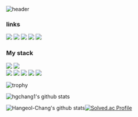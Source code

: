 

![header](https://capsule-render.vercel.app/api?type=waving&color=0:13678A,50:45C4B0,70:9AEBA3,90:DAFDBA&height=250&section=header&text=Hangeol-Chang🎨🎮🚘&fontSize=60&fontAlign=40&fontAlignY=20&fontColor=FFFFFF)

<!--

### Who Am I

안녕하세요. 한걸입니다.

#### background
🕍 경희대학교 기계공학과
🌌 SSAFY 7기 서울캠퍼스

-->

<div align="left">
    <h3>
        links
    </h3>
    <a href="https://www.youtube.com/channel/UCFHxE7grCP07kWQqkZYuf9A" target="_blank"><img src="https://img.shields.io/badge/Youtube-FF0000?style=for-the-badge&logo=Youtube&logoColor=white"/></a>
    <a href="https://www.instagram.com/hihangeol/" target="_blank"><img src="https://img.shields.io/badge/Insta-E4405F?style=for-the-badge&logo=Instagram&logoColor=white"/></a>
    <a href="https://hihangoel.tistory.com/" target="_blank"><img src="https://img.shields.io/badge/Blog-20C997?style=for-the-badge&logo=Velog&logoColor=white"/></a>
    <a href="https://www.acmicpc.net/user/hgchang1" target="_blank"><img src="https://img.shields.io/badge/Baekjoon-077cc6?style=for-the-badge&logo=Accenture&logoColor=white"/></a>
    <a href="https://steamcommunity.com/id/hgchang1/" target="_blank"><img src="https://img.shields.io/badge/Steam-000000?style=for-the-badge&logo=Steam&logoColor=white"/></a>
</div>

<div align="left">
<h3>
	My stack
</h3>
<img src="https://img.shields.io/badge/JAVA-3a75b0?style=for-the-badge&logo=Java&logoColor=white"/>
<img src="https://img.shields.io/badge/Unity-000000?style=for-the-badge&logo=Unity&logoColor=white"/>
    <br>
<img src="https://img.shields.io/badge/HTML5-E34F26?style=for-the-badge&logo=HTML5&logoColor=white"/>
<img src="https://img.shields.io/badge/CSS3-1572B6?style=for-the-badge&logo=CSS3&logoColor=white"/>
<img src="https://img.shields.io/badge/JavaScript-F7DF1E?style=for-the-badge&logo=Unity&logoColor=white"/>
<img src="https://img.shields.io/badge/Vue-4FC08D?style=for-the-badge&logo=Vue.js&logoColor=white"/>
<img src="https://img.shields.io/badge/Vuetify-1867C0?style=for-the-badge&logo=Vuetify&logoColor=white"/>
</div>



![trophy](https://github-profile-trophy.vercel.app/?username=Hangeol-Chang)




![hgchang1's github stats](https://github-readme-stats.vercel.app/api?username=Hangeol-Chang&show_icons=true)

![Hangeol-Chang's github stats](https://github-readme-stats.vercel.app/api/top-langs/?username=Hangeol-Chang&show_icons=true&hide_border=true&title_color=004386&icon_color=004386&layout=compact)[![Solved.ac Profile](http://mazassumnida.wtf/api/v2/generate_badge?boj=hgchang1)](https://solved.ac/hgchang1/)



</center>

 

<!--
**Hangeol-Chang/Hangeol-Chang** is a ✨ _special_ ✨ repository because its `README.md` (this file) appears on your GitHub profile.

Here are some ideas to get you started:

- 🔭 I’m currently working on ...
- 🌱 I’m currently learning ...
- 👯 I’m looking to collaborate on ...
- 🤔 I’m looking for help with ...
- 💬 Ask me about ...
- 📫 How to reach me: ...
- 😄 Pronouns: ...
- ⚡ Fun fact: ...
-->
